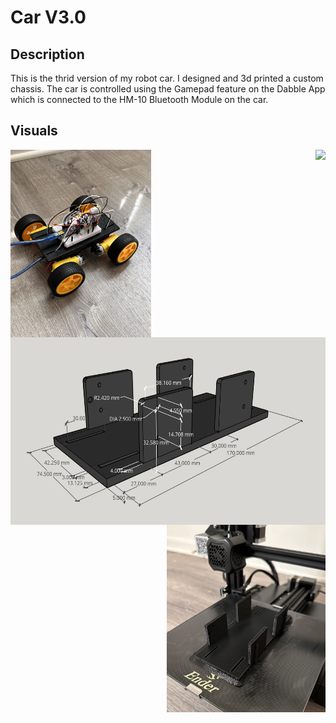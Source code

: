 # Car V3.0 

## Description

This is the thrid version of my robot car. I designed and 3d printed a custom chassis. The car is controlled using the Gamepad feature on the Dabble App which is connected to the HM-10 Bluetooth Module on the car. 

## Visuals

<p><img height=300 align="left" src="images/carv3.JPG"><img height=300 align="right" src="images/carv32.jpg"/></p>
<p><img height=300 align="left" src="images/design.png"><img height=300 align="right" src="images/3d.JPG"/></p>
